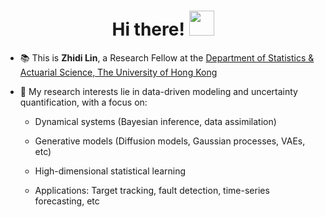 <h1 align="center">Hi there! <img src="https://media.giphy.com/media/hvRJCLFzcasrR4ia7z/giphy.gif" width="40px"></h1>
<!-- <h3 align="center">I'm Zhidi Lin</h3> -->

- 📚 This is **Zhidi Lin**, a Research Fellow at the [Department of Statistics & Actuarial Science, The University of Hong Kong](https://saasweb.hku.hk/staff/zhidilin/)

- 🔬 My research interests lie in data-driven modeling and uncertainty quantification, with a focus on:

   - Dynamical systems (Bayesian inference, data assimilation)
  
   - Generative models (Diffusion models, Gaussian processes, VAEs, etc)
  
   - High-dimensional statistical learning
  
   - Applications: Target tracking, fault detection, time-series forecasting, etc
